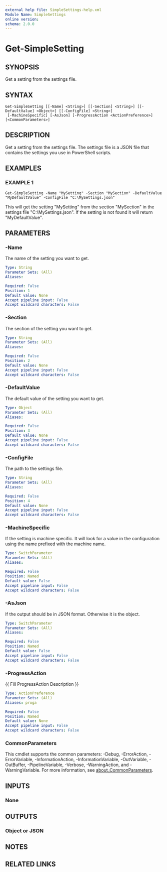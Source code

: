 ```yaml
---
external help file: SimpleSettings-help.xml
Module Name: SimpleSettings
online version:
schema: 2.0.0
---
```


# Get-SimpleSetting

## SYNOPSIS
Get a setting from the settings file.

## SYNTAX

```
Get-SimpleSetting [[-Name] <String>] [[-Section] <String>] [[-DefaultValue] <Object>] [[-ConfigFile] <String>]
 [-MachineSpecific] [-AsJson] [-ProgressAction <ActionPreference>] [<CommonParameters>]
```

## DESCRIPTION
Get a setting from the settings file.
The settings file is a JSON file that contains the settings you use in PowerShell scripts.

## EXAMPLES

### EXAMPLE 1
```
Get-SimpleSetting -Name "MySetting" -Section "MySection" -DefaultValue "MyDefaultValue" -ConfigFile "C:\MySettings.json"
```

This will get the setting "MySetting" from the section "MySection" in the settings file "C:\MySettings.json".
If the setting is not found it will return "MyDefaultValue".

## PARAMETERS

### -Name
The name of the setting you want to get.

```yaml
Type: String
Parameter Sets: (All)
Aliases:

Required: False
Position: 1
Default value: None
Accept pipeline input: False
Accept wildcard characters: False
```

### -Section
The section of the setting you want to get.

```yaml
Type: String
Parameter Sets: (All)
Aliases:

Required: False
Position: 2
Default value: None
Accept pipeline input: False
Accept wildcard characters: False
```

### -DefaultValue
The default value of the setting you want to get.

```yaml
Type: Object
Parameter Sets: (All)
Aliases:

Required: False
Position: 3
Default value: None
Accept pipeline input: False
Accept wildcard characters: False
```

### -ConfigFile
The path to the settings file.

```yaml
Type: String
Parameter Sets: (All)
Aliases:

Required: False
Position: 4
Default value: None
Accept pipeline input: False
Accept wildcard characters: False
```

### -MachineSpecific
If the setting is machine specific.
It will look for a value in the configuration using the name prefixed with the machine name.

```yaml
Type: SwitchParameter
Parameter Sets: (All)
Aliases:

Required: False
Position: Named
Default value: False
Accept pipeline input: False
Accept wildcard characters: False
```

### -AsJson
If the output should be in JSON format.
Otherwise it is the object.

```yaml
Type: SwitchParameter
Parameter Sets: (All)
Aliases:

Required: False
Position: Named
Default value: False
Accept pipeline input: False
Accept wildcard characters: False
```

### -ProgressAction
{{ Fill ProgressAction Description }}

```yaml
Type: ActionPreference
Parameter Sets: (All)
Aliases: proga

Required: False
Position: Named
Default value: None
Accept pipeline input: False
Accept wildcard characters: False
```

### CommonParameters
This cmdlet supports the common parameters: -Debug, -ErrorAction, -ErrorVariable, -InformationAction, -InformationVariable, -OutVariable, -OutBuffer, -PipelineVariable, -Verbose, -WarningAction, and -WarningVariable. For more information, see [about_CommonParameters](http://go.microsoft.com/fwlink/?LinkID=113216).

## INPUTS

### None
## OUTPUTS

### Object or JSON
## NOTES

## RELATED LINKS
